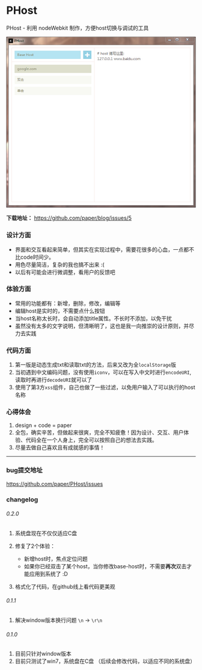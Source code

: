 PHost
=====

PHost - 利用 nodeWebkit 制作，方便host切换与调试的工具

![PHost preview](images/preview.jpg)

**下载地址：** https://github.com/paper/blog/issues/5

### 设计方面
- 界面和交互看起来简单，但其实在实现过程中，需要花很多的心血，一点都不比code时间少。
- 用色尽量简洁，复杂的我也搞不出来 :(
- 以后有可能会进行微调整，看用户的反馈吧

### 体验方面
- 常用的功能都有：新增，删除，修改，编辑等
- 编辑host是实时的，不需要点什么按钮
- 当host名称太长时，会自动添加title属性。不长时不添加，以免干扰
- 虽然没有太多的文字说明，但清晰明了，这也是我一向推崇的设计原则，并尽力去实践

### 代码方面
1. 第一版是动态生成txt和读取txt的方法，后来又改为全``localStorage``版
2. 当初遇到中文编码问题，没有使用``iconv``，可以在写入中文时进行``encodeURI``,读取时再进行``decodeURI``就可以了
3. 使用了第3方``xss``组件，自己也做了一些过滤，以免用户输入了可以执行的host名称

### 心得体会
1. design + code = paper
2. 全包，确实辛苦，但做起来很爽，完全不知疲惫！因为设计、交互、用户体验、代码全在一个人身上，完全可以按照自己的想法去实践。
3. 尽量去做自己喜欢且有成就感的事情！

---

### bug提交地址
https://github.com/paper/PHost/issues

### changelog

###### 0.2.0
1. 系统盘现在不仅仅适应C盘
2. 修复了2个体验：
	- 新增host时，焦点定位问题
	- 如果你已经双击了某个host，当你修改base-host时，不需要**再次**双击才能应用到系统了 :D

3. 格式化了代码，在github线上看代码更美观

###### 0.1.1
1. 解决window版本换行问题 ``\n`` -> ``\r\n``

###### 0.1.0
1. 目前只针对window版本
2. 目前只测试了win7，系统盘在C盘 （后续会修改代码，以适应不同的系统盘）
